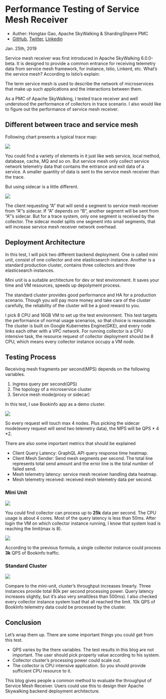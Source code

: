 # Performance Testing of Service Mesh Receiver

- Auther: Hongtao Gao, Apache SkyWalking & ShardingShpere PMC
- [GitHub](https://github.com/hanahmily), [Twitter](https://twitter.com/hanahmily), [Linkedin](https://www.linkedin.com/in/gao-hongtao-47b835168/)

Jan. 25th, 2019

Service mesh receiver was first introduced in Apache SkyWalking 6.0.0-beta. It is designed to provide a common entrance for receiving telemetry data from service mesh framework, for instance, Istio, Linkerd, etc. What’s the service mesh? According to Istio’s explain:

The term service mesh is used to describe the network of microservices that make up such applications and the interactions between them.

As a PMC of Apache SkyWalking, I tested trace receiver and well understood the performance of collectors in trace scenario. I also would like to figure out the performance of service mesh receiver.

## Different between trace and service mesh

Following chart presents a typical trace map:

![](/static/blog/2019-01-25-mesh-loadtest/image5.png)

You could find a variety of elements in it just like web service, local method, database, cache, MQ and so on. But service mesh only collect service network telemetry data that contains the entrance and exit data of a service. A smaller quantity of data is sent to the service mesh receiver than the trace.

But using sidecar is a little different.

![](/static/blog/2019-01-25-mesh-loadtest/image1.png)

The client requesting “A” that will send a segment to service mesh receiver from “A”’s sidecar. If “A” depends on “B”,  another segment will be sent from “A”’s sidecar. But for a trace system, only one segment is received by the collector. The sidecar model splits one segment into small segments, that will increase service mesh receiver network overhead.

## Deployment Architecture

In this test, I will pick two different backend deployment. One is called mini unit, consist of one collector and one elasticsearch instance. Another is a standard production cluster, contains three collectors and three elasticsearch instances.

Mini unit is a suitable architecture for dev or test environment. It saves your time and VM resources, speeds up depolyment process.

The standard cluster provides good performance and HA for a production scenario. Though you will pay more money and take care of the cluster carefully, the reliability of the cluster will be a good reward to you.

I pick 8 CPU and 16GB VM to set up the test environment. This test targets the performance of normal usage scenarios, so that choice is reasonable. The cluster is built on Google Kubernetes Engine(GKE), and every node links each other with a VPC network. For running collector is a CPU intensive task, the resource request of collector deployment should be 8 CPU, which means every collector instance occupy a VM node. 

## Testing Process

Receiving mesh fragments per second(MPS) depends on the following variables.

 1. Ingress query per second(QPS)
 1. The topology of a microservice cluster
 1. Service mesh mode(proxy or sidecar)

In this test, I use Bookinfo app as a demo cluster.

![](/static/blog/2019-01-25-mesh-loadtest/image6.png)

So every request will touch max 4 nodes. Plus picking the sidecar mode(every request will send two telemetry data),  the MPS will be QPS * 4 *2. 

There are also some important metrics that should be explained

 * Client Query Latency: GraphQL API query response time heatmap.
 * Client Mesh Sender: Send mesh segments per second. The total line represents total send amount and the error line is the total number of failed send.
 * Mesh telemetry latency: service mesh receiver handling data heatmap.
 * Mesh telemetry received: received mesh telemetry data per second.

### Mini Unit

![](/static/blog/2019-01-25-mesh-loadtest/image3.png)

You could find collector can process up to **25k** data per second. The CPU usage is about 4 cores. Most of the query latency is less than 50ms. After login the VM on which collector instance running, I know that system load is reaching the limit(max is 8).

![](/static/blog/2019-01-25-mesh-loadtest/image2.png)

According to the previous formula, a single collector instance could process **3k** QPS of Bookinfo traffic.

### Standard Cluster

![](/static/blog/2019-01-25-mesh-loadtest/image4.png)

Compare to the mini-unit, cluster’s throughput increases linearly. Three instances provide total 80k per second processing power. Query latency increases slightly, but it’s also very small(less than 500ms). I also checked every collector instance system load that all reached the limit. 10k QPS of BookInfo telemetry data could be processed by the cluster.

## Conclusion

Let’s wrap them up. There are some important things you could get from this test.
 * QPS varies by the there variables. The test results in this blog are not important. The user should pick property value according to his system.
 * Collector cluster’s processing power could scale out.
 * The collector is CPU intensive application. So you should provide sufficient CPU resource to it.

This blog gives people a common method to evaluate the throughput of Service Mesh Receiver. Users could use this to design their Apache Skywalking backend deployment architecture.
